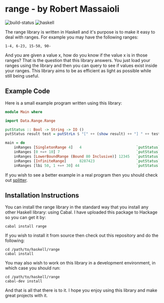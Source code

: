 # range - by Robert Massaioli

![build-status](https://bitbucket-badges.atlassian.io/badge/robertmassaioli/range.svg)
![haskell](https://img.shields.io/badge/haskell-safe-green.svg)

The range library is written in Haskell and it's purpose is to make it easy to deal with
ranges. For example you may have the following ranges:

    1-4, 6-23, 15-50, 90-

And you are given a value x, how do you know if the value x is in those ranges? That is
the question that this library answers. You just load your ranges using the library and then
you can query to see if values exist inside your ranges. This library aims to be as
efficient as light as possible while still being useful.

## Example Code

Here is a small example program written using this library:

``` haskell
module Main where

import Data.Range.Range

putStatus :: Bool -> String -> IO ()
putStatus result test = putStrLn $ "[" ++ (show result) ++ "] " ++ test

main = do
    inRanges [SingletonRange 4]   4                         `putStatus` "Singletons Match"
    inRanges [0 +=+ 10] 7                                   `putStatus` "Value in Range"
    inRanges [LowerBoundRange (Bound 80 Inclusive)] 12345   `putStatus` "Value in Long Range"
    inRanges [InfiniteRange]      8287423                   `putStatus` "Value in Infinite Range"
    inRanges [lbi 50, 1 +=+ 30] 44                          `putStatus` "NOT in Composite Range (expect false)"
```

If you wish to see a better example in a real program then you should check out [splitter][1].

## Installation Instructions

You can install the range library in the standard way that you install any other Haskell
library: using Cabal. I have uploaded this package to Hackage so you can get it by:

``` shell
cabal install range
```

If you wish to install it from source then check out this repository and do the following:

``` shell
cd /path/to/haskell/range
cabal install
```

You may also wish to work on this library in a development environment, in which case you
should  run:

``` shell
cd /path/to/haskell/range
cabal-dev install
```

And that is all that there is to it. I hope you enjoy using this library and make great
projects with it.

 [1]: http://hackage.haskell.org/package/splitter